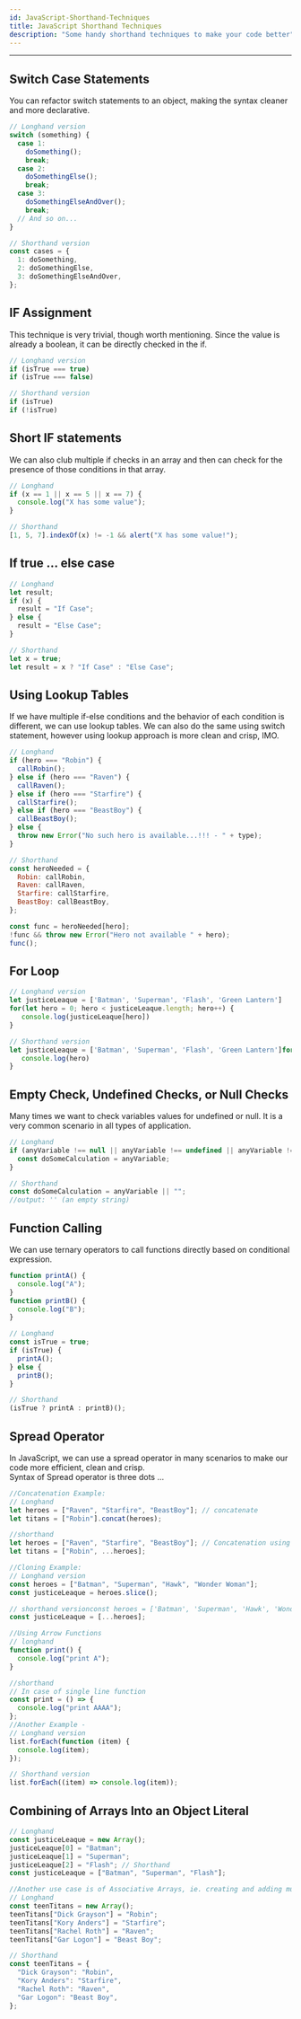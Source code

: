 ```yaml
---
id: JavaScript-Shorthand-Techniques
title: JavaScript Shorthand Techniques
description: "Some handy shorthand techniques to make your code better"
---
```


---

## Switch Case Statements

You can refactor switch statements to an object, making the syntax cleaner and more declarative.

```javascript
// Longhand version
switch (something) {
  case 1:
    doSomething();
    break;
  case 2:
    doSomethingElse();
    break;
  case 3:
    doSomethingElseAndOver();
    break;
  // And so on...
}

// Shorthand version
const cases = {
  1: doSomething,
  2: doSomethingElse,
  3: doSomethingElseAndOver,
};
```

## IF Assignment

This technique is very trivial, though worth mentioning. Since the value is already a boolean, it can be directly checked in the if.

```javascript
// Longhand version
if (isTrue === true)
if (isTrue === false)

// Shorthand version
if (isTrue)
if (!isTrue)
```

## Short IF statements

We can also club multiple if checks in an array and then can check for the presence of those conditions in that array.

```javascript
// Longhand
if (x == 1 || x == 5 || x == 7) {
  console.log("X has some value");
}

// Shorthand
[1, 5, 7].indexOf(x) != -1 && alert("X has some value!");
```

## If true … else case

```javascript
// Longhand
let result;
if (x) {
  result = "If Case";
} else {
  result = "Else Case";
}

// Shorthand
let x = true;
let result = x ? "If Case" : "Else Case";
```

## Using Lookup Tables

If we have multiple if-else conditions and the behavior of each condition is different, we can use lookup tables. We can also do the same using switch statement, however using lookup approach is more clean and crisp, IMO.

```javascript
// Longhand
if (hero === "Robin") {
  callRobin();
} else if (hero === "Raven") {
  callRaven();
} else if (hero === "Starfire") {
  callStarfire();
} else if (hero === "BeastBoy") {
  callBeastBoy();
} else {
  throw new Error("No such hero is available...!!! - " + type);
}

// Shorthand
const heroNeeded = {
  Robin: callRobin,
  Raven: callRaven,
  Starfire: callStarfire,
  BeastBoy: callBeastBoy,
};

const func = heroNeeded[hero];
!func && throw new Error("Hero not available " + hero);
func();
```

## For Loop

```javascript
// Longhand version
let justiceLeaque = ['Batman', 'Superman', 'Flash', 'Green Lantern']
for(let hero = 0; hero < justiceLeaque.length; hero++) {
   console.log(justiceLeaque[hero])
}

// Shorthand version
let justiceLeaque = ['Batman', 'Superman', 'Flash', 'Green Lantern']for(let hero of justiceLeaque){
   console.log(hero)
}
```

## Empty Check, Undefined Checks, or Null Checks

Many times we want to check variables values for undefined or null. It is a very common scenario in all types of application.

```javascript
// Longhand
if (anyVariable !== null || anyVariable !== undefined || anyVariable !== "") {
  const doSomeCalculation = anyVariable;
}

// Shorthand
const doSomeCalculation = anyVariable || "";
//output: '' (an empty string)
```

## Function Calling

We can use ternary operators to call functions directly based on conditional expression.

```javascript
function printA() {
  console.log("A");
}
function printB() {
  console.log("B");
}

// Longhand
const isTrue = true;
if (isTrue) {
  printA();
} else {
  printB();
}

// Shorthand
(isTrue ? printA : printB)();
```

## Spread Operator

In JavaScript, we can use a spread operator in many scenarios to make our code more efficient, clean and crisp.  
Syntax of Spread operator is three dots …

```javascript
//Concatenation Example:
// Longhand
let heroes = ["Raven", "Starfire", "BeastBoy"]; // concatenate
let titans = ["Robin"].concat(heroes);

//shorthand
let heroes = ["Raven", "Starfire", "BeastBoy"]; // Concatenation using ... operator.
let titans = ["Robin", ...heroes];

//Cloning Example:
// Longhand version
const heroes = ["Batman", "Superman", "Hawk", "Wonder Woman"];
const justiceLeaque = heroes.slice();

// shorthand versionconst heroes = ['Batman', 'Superman', 'Hawk', 'Wonder Woman'];
const justiceLeaque = [...heroes];

//Using Arrow Functions
// longhand
function print() {
  console.log("print A");
}

//shorthand
// In case of single line function
const print = () => {
  console.log("print AAAA");
};
//Another Example -
// Longhand version
list.forEach(function (item) {
  console.log(item);
});

// Shorthand version
list.forEach((item) => console.log(item));
```

## Combining of Arrays Into an Object Literal

```javascript
// Longhand
const justiceLeaque = new Array();
justiceLeaque[0] = "Batman";
justiceLeaque[1] = "Superman";
justiceLeaque[2] = "Flash"; // Shorthand
const justiceLeaque = ["Batman", "Superman", "Flash"];

//Another use case is of Associative Arrays, ie. creating and adding multiple elements to an array using object literals. A point to ///note is that Associative Arrays are fundamentally JavaScript Objects with properties.
// Longhand
const teenTitans = new Array();
teenTitans["Dick Grayson"] = "Robin";
teenTitans["Kory Anders"] = "Starfire";
teenTitans["Rachel Roth"] = "Raven";
teenTitans["Gar Logon"] = "Beast Boy";

// Shorthand
const teenTitans = {
  "Dick Grayson": "Robin",
  "Kory Anders": "Starfire",
  "Rachel Roth": "Raven",
  "Gar Logon": "Beast Boy",
};
```
